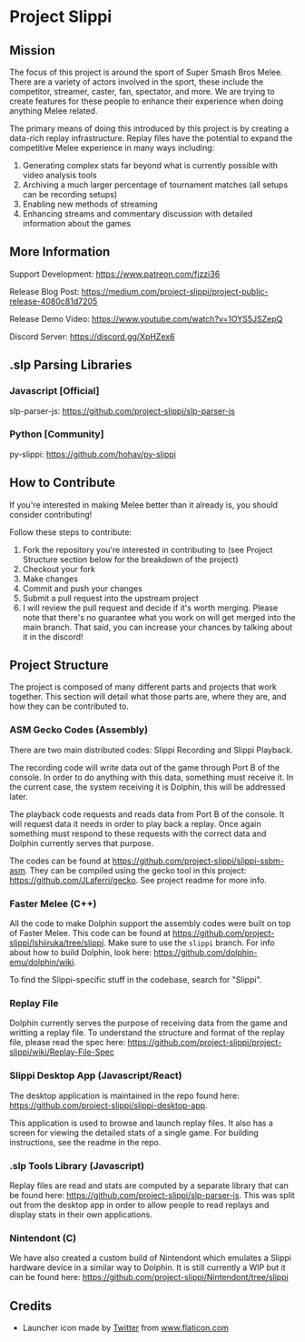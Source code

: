 # Project Slippi
## Mission
The focus of this project is around the sport of Super Smash Bros Melee. There are a variety of actors involved in the sport, these include the competitor, streamer, caster, fan, spectator, and more. We are trying to create features for these people to enhance their experience when doing anything Melee related.

The primary means of doing this introduced by this project is by creating a data-rich replay infrastructure. Replay files have the potential to expand the competitive Melee experience in many ways including:
1. Generating complex stats far beyond what is currently possible with video analysis tools
1. Archiving a much larger percentage of tournament matches (all setups can be recording setups)
1. Enabling new methods of streaming
1. Enhancing streams and commentary discussion with detailed information about the games

## More Information
Support Development: https://www.patreon.com/fizzi36

Release Blog Post: https://medium.com/project-slippi/project-public-release-4080c81d7205

Release Demo Video: https://www.youtube.com/watch?v=1OYS5JSZepQ

Discord Server: https://discord.gg/XpHZex6

## .slp Parsing Libraries
### Javascript [Official]
slp-parser-js: https://github.com/project-slippi/slp-parser-js

### Python [Community]
py-slippi: https://github.com/hohav/py-slippi

## How to Contribute
If you're interested in making Melee better than it already is, you should consider contributing!

Follow these steps to contribute:
1. Fork the repository you're interested in contributing to (see Project Structure section below for the breakdown of the project)
2. Checkout your fork
3. Make changes
4. Commit and push your changes
5. Submit a pull request into the upstream project
6. I will review the pull request and decide if it's worth merging. Please note that there's no guarantee what you work on will get merged into the main branch. That said, you can increase your chances by talking about it in the discord!

## Project Structure
The project is composed of many different parts and projects that work together. This section will detail what those parts are, where they are, and how they can be contributed to.

### ASM Gecko Codes (Assembly)
There are two main distributed codes: Slippi Recording and Slippi Playback.

The recording code will write data out of the game through Port B of the console. In order to do anything with this data, something must receive it. In the current case, the system receiving it is Dolphin, this will be addressed later.

The playback code requests and reads data from Port B of the console. It will request data it needs in order to play back a replay. Once again something must respond to these requests with the correct data and Dolphin currently serves that purpose.

The codes can be found at https://github.com/project-slippi/slippi-ssbm-asm. They can be compiled using the gecko tool in this project: https://github.com/JLaferri/gecko. See project readme for more info.

### Faster Melee (C++)
All the code to make Dolphin support the assembly codes were built on top of Faster Melee. This code can be found at https://github.com/project-slippi/Ishiiruka/tree/slippi. Make sure to use the `slippi` branch. For info about how to build Dolphin, look here: https://github.com/dolphin-emu/dolphin/wiki.

To find the Slippi-specific stuff in the codebase, search for "Slippi".

### Replay File
Dolphin currently serves the purpose of receiving data from the game and writting a replay file. To understand the structure and format of the replay file, please read the spec here: https://github.com/project-slippi/project-slippi/wiki/Replay-File-Spec

### Slippi Desktop App (Javascript/React)
The desktop application is maintained in the repo found here: https://github.com/project-slippi/slippi-desktop-app.

This application is used to browse and launch replay files. It also has a screen for viewing the detailed stats of a single game. For building instructions, see the readme in the repo.

### .slp Tools Library (Javascript)
Replay files are read and stats are computed by a separate library that can be found here: https://github.com/project-slippi/slp-parser-js. This was split out from the desktop app in order to allow people to read replays and display stats in their own applications.

### Nintendont (C)
We have also created a custom build of Nintendont which emulates a Slippi hardware device in a similar way to Dolphin. It is still currently a WIP but it can be found here: https://github.com/project-slippi/Nintendont/tree/slippi

## Credits
* Launcher icon made by [Twitter](https://www.flaticon.com/authors/twitter) from www.flaticon.com

